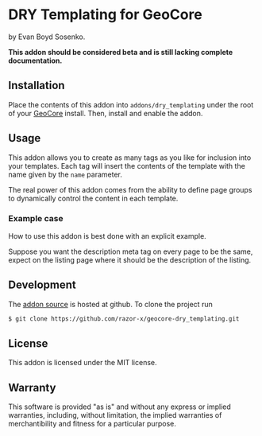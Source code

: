 # DRY Templating for GeoCore

by Evan Boyd Sosenko.

__This addon should be considered beta and is still lacking complete documentation.__

## Installation

Place the contents of this addon into `addons/dry_templating` under the root of your [GeoCore](https://geodesicsolutions.com/geocore-software.html) install.
Then, install and enable the addon.

## Usage

This addon allows you to create as many tags as you like for inclusion into your templates.
Each tag will insert the contents of the template with the name given by the `name` parameter.

The real power of this addon comes from the ability to define page groups to dynamically control the content in each template.

### Example case

How to use this addon is best done with an explicit example.

Suppose you want the description meta tag on every page to be the same,
expect on the listing page where it should be the description of the listing.

## Development

The [addon source](https://github.com/razor-x/geocore-dry_templating) is hosted at github.
To clone the project run

````bash
$ git clone https://github.com/razor-x/geocore-dry_templating.git
````

## License

This addon is licensed under the MIT license.

## Warranty

This software is provided "as is" and without any express or
implied warranties, including, without limitation, the implied
warranties of merchantibility and fitness for a particular
purpose.
